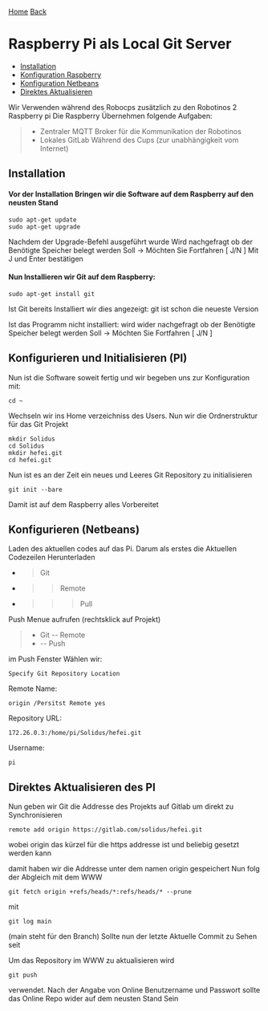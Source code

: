 [Home](home) [Back](WikiSolidus)


Raspberry Pi als Local Git Server
===================


- <a href="#in">Installation</a>
- <a href="#ki">Konfiguration Raspberry</a>
- <a href="#kn">Konfiguration Netbeans</a>
- <a href="#da">Direktes Aktualisieren</a>


Wir Verwenden während des Robocps zusätzlich zu den Robotinos 2 Raspberry pi
Die Raspberry Übernehmen folgende Aufgaben:
> - Zentraler MQTT Broker für die Kommunikation der Robotinos
> - Lokales GitLab Während des Cups (zur unabhängigkeit vom Internet)




## <a name="in">Installation
#### Vor der Installation Bringen wir die Software auf dem Raspberry auf den neusten Stand
```
sudo apt-get update
sudo apt-get upgrade
```
Nachdem der Upgrade-Befehl ausgeführt wurde Wird nachgefragt ob der Benötigte Speicher belegt werden Soll -> Möchten Sie Fortfahren [ J/N ] 
Mit J und Enter bestätigen  


#### Nun Installieren wir Git auf dem Raspberry:
```
sudo apt-get install git
```
Ist Git bereits Installiert wir dies angezeigt:
git ist schon die neueste Version  

Ist das Programm nicht installiert: 
wird wider nachgefragt ob der Benötigte Speicher belegt werden Soll -> Möchten Sie Fortfahren [ J/N ]


## <a name="ki">Konfigurieren und Initialisieren (PI)

Nun ist die Software soweit fertig und wir begeben uns zur Konfiguration
mit:
```
cd ~
```
Wechseln wir ins Home verzeichniss des Users. 
Nun wir die Ordnerstruktur für das Git Projekt
```
mkdir Solidus
cd Solidus
mkdir hefei.git
cd hefei.git
```
Nun ist es an der Zeit ein neues und Leeres Git Repository zu initialisieren
```
git init --bare
```
Damit ist auf dem Raspberry alles Vorbereitet

## <a name="kn">Konfigurieren (Netbeans)
 Laden des aktuellen codes auf das Pi. Darum als erstes die Aktuellen Codezeilen Herunterladen
 - > Git
- >> Remote 
- >>> Pull 

Push Menue aufrufen (rechtsklick auf Projekt)
> - Git
> -- Remote
>  - -- Push

im Push Fenster Wählen wir:
```
Specify Git Repository Location 
```
Remote Name:
```
origin /Persitst Remote yes
```
Repository URL:
```
172.26.0.3:/home/pi/Solidus/hefei.git
```
Username:
```
pi
```
 

## <a name="da">Direktes Aktualisieren des PI
Nun geben wir Git die Addresse des Projekts auf Gitlab um direkt zu Synchronisieren
```
remote add origin https://gitlab.com/solidus/hefei.git
```
wobei origin das kürzel für die https addresse ist und beliebig gesetzt
werden kann


damit haben wir die Addresse unter dem namen origin gespeichert
Nun folg der Abgleich mit dem WWW
```
git fetch origin +refs/heads/*:refs/heads/* --prune
```

mit 
```
git log main
```
(main steht für den Branch) Sollte nun der letzte Aktuelle Commit zu Sehen seit

Um das Repository im WWW zu aktualisieren wird 
```
git push
```
verwendet. Nach der Angabe von Online Benutzername und Passwort sollte das
Online Repo wider auf dem neusten Stand Sein
